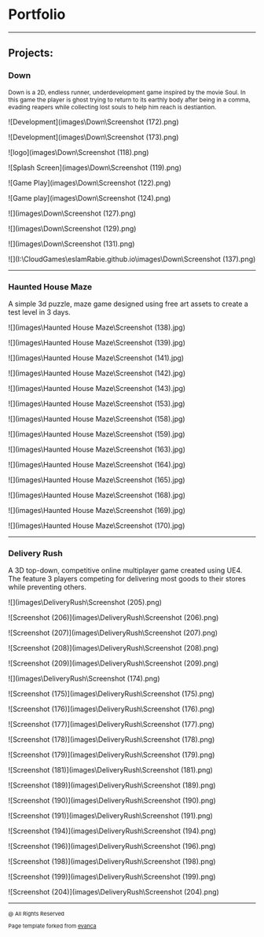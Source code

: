 # Portfolio

---

## Projects: 

### Down
<p style="font-size:12px"> Down is a 2D, endless runner, underdevelopment game inspired by the movie Soul. In this game the player is ghost trying to return to its earthly body after being in a comma, evading reapers while collecting lost souls to help him reach is destiantion.  </p>

![Development](images\Down\Screenshot (172).png)

![Development](images\Down\Screenshot (173).png)

![logo](images\Down\Screenshot (118).png)

![Splash Screen](images\Down\Screenshot (119).png)

![Game Play](images\Down\Screenshot (122).png)

![Game play](images\Down\Screenshot (124).png)

![](images\Down\Screenshot (127).png)

![](images\Down\Screenshot (129).png)

![](images\Down\Screenshot (131).png)

![](I:\CloudGames\eslamRabie.github.io\images\Down\Screenshot (137).png)







---

### Haunted  House Maze

A simple 3d puzzle, maze game designed using free art assets to create a test level in 3 days.

![](images\Haunted House Maze\Screenshot (138).jpg)

![](images\Haunted House Maze\Screenshot (139).jpg)

![](images\Haunted House Maze\Screenshot (141).jpg)

![](images\Haunted House Maze\Screenshot (142).jpg)

![](images\Haunted House Maze\Screenshot (143).jpg)

![](images\Haunted House Maze\Screenshot (153).jpg)

![](images\Haunted House Maze\Screenshot (158).jpg)

![](images\Haunted House Maze\Screenshot (159).jpg)

![](images\Haunted House Maze\Screenshot (163).jpg)

![](images\Haunted House Maze\Screenshot (164).jpg)

![](images\Haunted House Maze\Screenshot (165).jpg)

![](images\Haunted House Maze\Screenshot (168).jpg)

![](images\Haunted House Maze\Screenshot (169).jpg)

![](images\Haunted House Maze\Screenshot (170).jpg)







---


### Delivery Rush

A 3D top-down, competitive online multiplayer game created using UE4. The feature 3 players competing for delivering most goods to their stores while preventing others.

![](images\DeliveryRush\Screenshot (205).png)

![Screenshot (206)](images\DeliveryRush\Screenshot (206).png)

![Screenshot (207)](images\DeliveryRush\Screenshot (207).png)

![Screenshot (208)](images\DeliveryRush\Screenshot (208).png)

![Screenshot (209)](images\DeliveryRush\Screenshot (209).png)

![](images\DeliveryRush\Screenshot (174).png)

![Screenshot (175)](images\DeliveryRush\Screenshot (175).png)

![Screenshot (176)](images\DeliveryRush\Screenshot (176).png)

![Screenshot (177)](images\DeliveryRush\Screenshot (177).png)

![Screenshot (178)](images\DeliveryRush\Screenshot (178).png)

![Screenshot (179)](images\DeliveryRush\Screenshot (179).png)

![Screenshot (181)](images\DeliveryRush\Screenshot (181).png)

![Screenshot (189)](images\DeliveryRush\Screenshot (189).png)

![Screenshot (190)](images\DeliveryRush\Screenshot (190).png)

![Screenshot (191)](images\DeliveryRush\Screenshot (191).png)

![Screenshot (194)](images\DeliveryRush\Screenshot (194).png)

![Screenshot (196)](images\DeliveryRush\Screenshot (196).png)

![Screenshot (198)](images\DeliveryRush\Screenshot (198).png)

![Screenshot (199)](images\DeliveryRush\Screenshot (199).png)

![Screenshot (204)](images\DeliveryRush\Screenshot (204).png)

---


<p style="font-size:11px"> @ All Rights Reserved </p>

<p style="font-size:11px">Page template forked from <a href="https://github.com/evanca/quick-portfolio">evanca</a></p>
